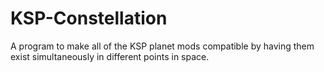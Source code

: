 # KSP-Constellation
A program to make all of the KSP planet mods compatible by having them exist simultaneously in different points in space. 
